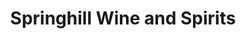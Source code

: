 ---
title: "Springhill Wine and Spirits"
url: /north-little-rock/springhill-wine-and-spirits/
shop: Spirituosen
---